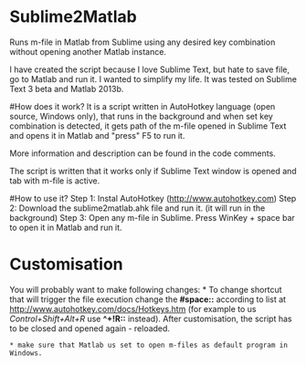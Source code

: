 # Sublime2Matlab
Runs m-file in Matlab from Sublime using any desired key combination without opening another Matlab instance.

I have created the script because I love Sublime Text, but hate to save file, go to Matlab and run it. I wanted to simplify my life. It was tested on Sublime Text 3 beta and Matlab 2013b.

#How does it work?
It is a script written in AutoHotkey language (open source, Windows only), that runs in the background and when set key combination is detected, it gets path of the m-file opened in Sublime Text and opens it in Matlab and "press" F5 to run it.

More information and description can be found in the code comments.

The script is written that it works only if Sublime Text window is opened and tab with m-file is active.

#How to use it?
Step 1: Instal AutoHotkey (http://www.autohotkey.com)
Step 2: Download the sublime2matlab.ahk file and run it. (it will run in the background)
Step 3: Open any m-file in Sublime. Press WinKey + space bar to open it in Matlab and run it.

# Customisation
You will probably want to make following changes:
	* To change shortcut that will trigger the file execution change the <b>#space::</b> according to list at http://www.autohotkey.com/docs/Hotkeys.htm (for example to us <i>Control+Shift+Alt+R</i> use <b>^+!R::</b> instead). After customisation, the script has to be closed and opened again - reloaded.

	* make sure that Matlab us set to open m-files as default program in Windows.

